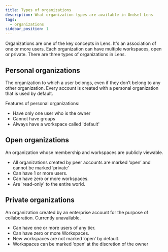```yaml
---
title: Types of organizations
description: What organization types are available in Ondsel Lens
tags:
  - organizations
sidebar_position: 1
---
```


Organizations are one of the key concepts in Lens. It's an association of one or more users. Each organization can have multiple workspaces, open or private. There are three types of organizations in Lens.

## Personal organizations

The organization to which a user belongs, even if they don’t belong to any other organization. Every account is created with a personal organization that is used by default.

Features of personal organizations:

- Have only one user who is the owner 
- Cannot have groups
- Always have a workspace called 'default'

## Open organizations

An organization whose membership and workspaces are publicly viewable.

- All organizations created by peer accounts are marked ‘open’ and cannot be marked ‘private’
- Can have 1 or more users. 
- Can have zero or more workspaces. 
- Are 'read-only' to the entire world.

## Private organizations

An organization created by an enterprise account for the purpose of collaboration. Currently unavailable.

- Can have one or more users of any tier.  
- Can have zero or more Workspaces.  
- New workspaces are not marked ‘open’ by default.
- Workspaces can be marked ‘open’ at the discretion of the owner